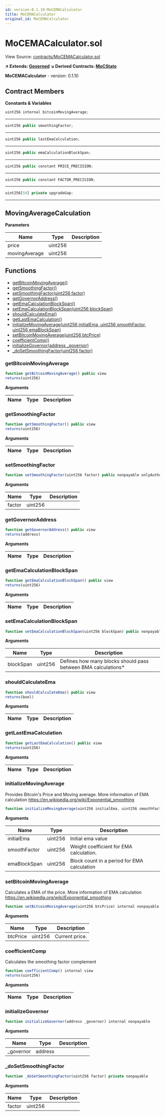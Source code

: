 ```yaml
---
id: version-0.1.10-MoCEMACalculator
title: MoCEMACalculator
original_id: MoCEMACalculator
---
```


# MoCEMACalculator.sol

View Source: [contracts/MoCEMACalculator.sol](../../contracts/MoCEMACalculator.sol)

**↗ Extends: [Governed](Governed.md)**
**↘ Derived Contracts: [MoCState](MoCState.md)**

**MoCEMACalculator** - version: 0.1.10

## Contract Members
**Constants & Variables**

```js
uint256 internal bitcoinMovingAverage;
```
---

```js
uint256 public smoothingFactor;
```
---

```js
uint256 public lastEmaCalculation;
```
---

```js
uint256 public emaCalculationBlockSpan;
```
---

```js
uint256 public constant PRICE_PRECISION;
```
---

```js
uint256 public constant FACTOR_PRECISION;
```
---

```js
uint256[50] private upgradeGap;
```
---

## MovingAverageCalculation

**Parameters**

| Name        | Type           | Description  |
| ------------- |------------- | -----|
| price | uint256 |  | 
| movingAverage | uint256 |  | 

## Functions

- [getBitcoinMovingAverage()](#getbitcoinmovingaverage)
- [getSmoothingFactor()](#getsmoothingfactor)
- [setSmoothingFactor(uint256 factor)](#setsmoothingfactor)
- [getGovernorAddress()](#getgovernoraddress)
- [getEmaCalculationBlockSpan()](#getemacalculationblockspan)
- [setEmaCalculationBlockSpan(uint256 blockSpan)](#setemacalculationblockspan)
- [shouldCalculateEma()](#shouldcalculateema)
- [getLastEmaCalculation()](#getlastemacalculation)
- [initializeMovingAverage(uint256 initialEma, uint256 smoothFactor, uint256 emaBlockSpan)](#initializemovingaverage)
- [setBitcoinMovingAverage(uint256 btcPrice)](#setbitcoinmovingaverage)
- [coefficientComp()](#coefficientcomp)
- [initializeGovernor(address _governor)](#initializegovernor)
- [_doSetSmoothingFactor(uint256 factor)](#_dosetsmoothingfactor)

### getBitcoinMovingAverage

```js
function getBitcoinMovingAverage() public view
returns(uint256)
```

**Arguments**

| Name        | Type           | Description  |
| ------------- |------------- | -----|

### getSmoothingFactor

```js
function getSmoothingFactor() public view
returns(uint256)
```

**Arguments**

| Name        | Type           | Description  |
| ------------- |------------- | -----|

### setSmoothingFactor

```js
function setSmoothingFactor(uint256 factor) public nonpayable onlyAuthorizedChanger 
```

**Arguments**

| Name        | Type           | Description  |
| ------------- |------------- | -----|
| factor | uint256 |  | 

### getGovernorAddress

```js
function getGovernorAddress() public view
returns(address)
```

**Arguments**

| Name        | Type           | Description  |
| ------------- |------------- | -----|

### getEmaCalculationBlockSpan

```js
function getEmaCalculationBlockSpan() public view
returns(uint256)
```

**Arguments**

| Name        | Type           | Description  |
| ------------- |------------- | -----|

### setEmaCalculationBlockSpan

```js
function setEmaCalculationBlockSpan(uint256 blockSpan) public nonpayable onlyAuthorizedChanger 
```

**Arguments**

| Name        | Type           | Description  |
| ------------- |------------- | -----|
| blockSpan | uint256 | Defines how many blocks should pass between BMA calculations* | 

### shouldCalculateEma

```js
function shouldCalculateEma() public view
returns(bool)
```

**Arguments**

| Name        | Type           | Description  |
| ------------- |------------- | -----|

### getLastEmaCalculation

```js
function getLastEmaCalculation() public view
returns(uint256)
```

**Arguments**

| Name        | Type           | Description  |
| ------------- |------------- | -----|

### initializeMovingAverage

Provides Bitcoin's Price and Moving average.
More information of EMA calculation https://en.wikipedia.org/wiki/Exponential_smoothing

```js
function initializeMovingAverage(uint256 initialEma, uint256 smoothFactor, uint256 emaBlockSpan) internal nonpayable
```

**Arguments**

| Name        | Type           | Description  |
| ------------- |------------- | -----|
| initialEma | uint256 | Initial ema value | 
| smoothFactor | uint256 | Weight coefficient for EMA calculation. | 
| emaBlockSpan | uint256 | Block count in a period for EMA calculation | 

### setBitcoinMovingAverage

Calculates a EMA of the price.
More information of EMA calculation https://en.wikipedia.org/wiki/Exponential_smoothing

```js
function setBitcoinMovingAverage(uint256 btcPrice) internal nonpayable
```

**Arguments**

| Name        | Type           | Description  |
| ------------- |------------- | -----|
| btcPrice | uint256 | Current price. | 

### coefficientComp

Calculates the smoothing factor complement

```js
function coefficientComp() internal view
returns(uint256)
```

**Arguments**

| Name        | Type           | Description  |
| ------------- |------------- | -----|

### initializeGovernor

```js
function initializeGovernor(address _governor) internal nonpayable
```

**Arguments**

| Name        | Type           | Description  |
| ------------- |------------- | -----|
| _governor | address |  | 

### _doSetSmoothingFactor

```js
function _doSetSmoothingFactor(uint256 factor) private nonpayable
```

**Arguments**

| Name        | Type           | Description  |
| ------------- |------------- | -----|
| factor | uint256 |  | 

